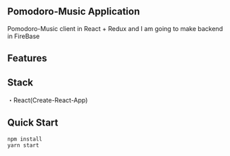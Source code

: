 ## Pomodoro-Music Application

Pomodoro-Music client in React + Redux and I am going to make backend in FireBase

## Features

## Stack

・React(Create-React-App)

## Quick Start

```
npm install
yarn start
```

